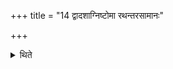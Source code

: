+++
title = "14 द्वादशाग्निष्टोमा रथन्तरसामानः"

+++

<details><summary>थिते</summary>

द्वादशाग्निष्टोमा रथन्तरसामानः १४
</details>
